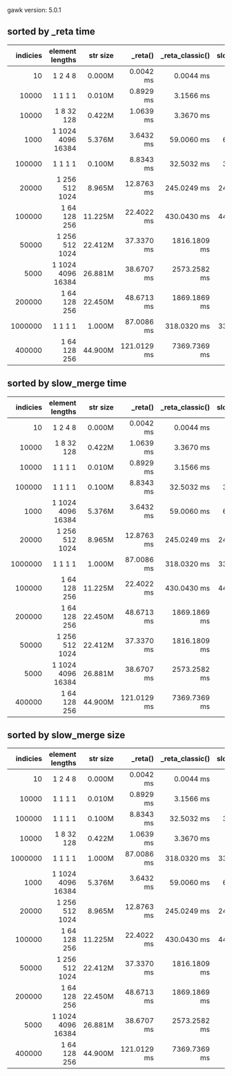 gawk version: 5.0.1

## sorted by _reta time
| indicies |      element lengths | str size  |         _reta() | _reta_classic() |    slow_merge() |
|---------:|---------------------:|----------:|----------------:|----------------:|----------------:|
|       10 |              1 2 4 8 |    0.000M |       0.0042 ms |       0.0044 ms |       0.0047 ms |
|    10000 |              1 1 1 1 |    0.010M |       0.8929 ms |       3.1566 ms |       3.6075 ms |
|    10000 |           1 8 32 128 |    0.422M |       1.0639 ms |       3.3670 ms |       3.1566 ms |
|     1000 |    1 1024 4096 16384 |    5.376M |       3.6432 ms |      59.0060 ms |      60.0060 ms |
|   100000 |              1 1 1 1 |    0.100M |       8.8343 ms |      32.5032 ms |      31.5030 ms |
|    20000 |       1 256 512 1024 |    8.965M |      12.8763 ms |     245.0249 ms |     243.0239 ms |
|   100000 |         1 64 128 256 |   11.225M |      22.4022 ms |     430.0430 ms |     445.0450 ms |
|    50000 |       1 256 512 1024 |   22.412M |      37.3370 ms |    1816.1809 ms |    2008.2011 ms |
|     5000 |    1 1024 4096 16384 |   26.881M |      38.6707 ms |    2573.2582 ms |    2634.2630 ms |
|   200000 |         1 64 128 256 |   22.450M |      48.6713 ms |    1869.1869 ms |    1843.1840 ms |
|  1000000 |              1 1 1 1 |    1.000M |      87.0086 ms |     318.0320 ms |     331.0330 ms |
|   400000 |         1 64 128 256 |   44.900M |     121.0129 ms |    7369.7369 ms |    7393.7390 ms |



## sorted by slow_merge time
| indicies |      element lengths | str size  |         _reta() | _reta_classic() |    slow_merge() |
|---------:|---------------------:|----------:|----------------:|----------------:|----------------:|
|       10 |              1 2 4 8 |    0.000M |       0.0042 ms |       0.0044 ms |       0.0047 ms |
|    10000 |           1 8 32 128 |    0.422M |       1.0639 ms |       3.3670 ms |       3.1566 ms |
|    10000 |              1 1 1 1 |    0.010M |       0.8929 ms |       3.1566 ms |       3.6075 ms |
|   100000 |              1 1 1 1 |    0.100M |       8.8343 ms |      32.5032 ms |      31.5030 ms |
|     1000 |    1 1024 4096 16384 |    5.376M |       3.6432 ms |      59.0060 ms |      60.0060 ms |
|    20000 |       1 256 512 1024 |    8.965M |      12.8763 ms |     245.0249 ms |     243.0239 ms |
|  1000000 |              1 1 1 1 |    1.000M |      87.0086 ms |     318.0320 ms |     331.0330 ms |
|   100000 |         1 64 128 256 |   11.225M |      22.4022 ms |     430.0430 ms |     445.0450 ms |
|   200000 |         1 64 128 256 |   22.450M |      48.6713 ms |    1869.1869 ms |    1843.1840 ms |
|    50000 |       1 256 512 1024 |   22.412M |      37.3370 ms |    1816.1809 ms |    2008.2011 ms |
|     5000 |    1 1024 4096 16384 |   26.881M |      38.6707 ms |    2573.2582 ms |    2634.2630 ms |
|   400000 |         1 64 128 256 |   44.900M |     121.0129 ms |    7369.7369 ms |    7393.7390 ms |



## sorted by slow_merge size
| indicies |      element lengths | str size  |         _reta() | _reta_classic() |    slow_merge() |
|---------:|---------------------:|----------:|----------------:|----------------:|----------------:|
|       10 |              1 2 4 8 |    0.000M |       0.0042 ms |       0.0044 ms |       0.0047 ms |
|    10000 |              1 1 1 1 |    0.010M |       0.8929 ms |       3.1566 ms |       3.6075 ms |
|   100000 |              1 1 1 1 |    0.100M |       8.8343 ms |      32.5032 ms |      31.5030 ms |
|    10000 |           1 8 32 128 |    0.422M |       1.0639 ms |       3.3670 ms |       3.1566 ms |
|  1000000 |              1 1 1 1 |    1.000M |      87.0086 ms |     318.0320 ms |     331.0330 ms |
|     1000 |    1 1024 4096 16384 |    5.376M |       3.6432 ms |      59.0060 ms |      60.0060 ms |
|    20000 |       1 256 512 1024 |    8.965M |      12.8763 ms |     245.0249 ms |     243.0239 ms |
|   100000 |         1 64 128 256 |   11.225M |      22.4022 ms |     430.0430 ms |     445.0450 ms |
|    50000 |       1 256 512 1024 |   22.412M |      37.3370 ms |    1816.1809 ms |    2008.2011 ms |
|   200000 |         1 64 128 256 |   22.450M |      48.6713 ms |    1869.1869 ms |    1843.1840 ms |
|     5000 |    1 1024 4096 16384 |   26.881M |      38.6707 ms |    2573.2582 ms |    2634.2630 ms |
|   400000 |         1 64 128 256 |   44.900M |     121.0129 ms |    7369.7369 ms |    7393.7390 ms |

